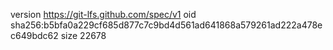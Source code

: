 version https://git-lfs.github.com/spec/v1
oid sha256:b5bfa0a229cf685d877c7c9bd4d561ad641868a579261ad222a478ec649bdc62
size 22678
